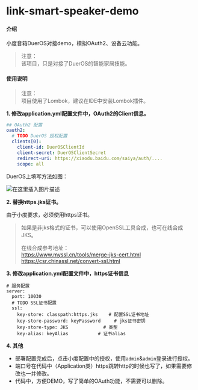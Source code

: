 # link-smart-speaker-demo

#### 介绍

小度音箱DuerOS对接demo，模拟OAuth2、设备云功能。

> 注意：  
> 该项目，只是对接了DuerOS的智能家居技能。

#### 使用说明

> 注意：  
> 项目使用了Lombok，建议在IDE中安装Lombok插件。

**1. 修改application.yml配置文件中，OAuth2的Client信息。** 

```yaml
## OAuth2 配置
oauth2:
  # TODO DuerOS 授权配置
  clients[0]:
    client-id: DuerOSClientId
    client-secret: DuerOSClientSecret
    redirect-uri: https://xiaodu.baidu.com/saiya/auth/....
    scope: all
```

DuerOS上填写方法如图：

![在这里插入图片描述](https://images.gitee.com/uploads/images/2020/0614/074147_35a1824c_753460.png)

**2. 替换https.jks证书。** 

由于小度要求，必须使用https证书。

> 如果是非jks格式的证书，可以使用OpenSSL工具合成，也可在线合成JKS。
> 
> 在线合成参考地址：  
> https://www.myssl.cn/tools/merge-jks-cert.html  
> https://csr.chinassl.net/convert-ssl.html


**3. 修改application.yml配置文件中，https证书信息** 

```
# 服务配置
server:
  port: 10030
  # TODO SSL证书配置
  ssl:
    key-store: classpath:https.jks    # 配置SSL证书地址
    key-store-password: keyPassword     # jks证书密钥
    key-store-type: JKS             # 类型
    key-alias: keyAlias           # 证书alias
```

**4. 其他** 

- 部署配置完成后，点击小度配置中的授权，使用`admin`&`admin`登录进行授权。
- 端口号在代码中（Application类）https跳转http的时候也写了，如果需要修改也一并修改。
- 代码中，方便DEMO，写了简单的OAuth功能，不需要可以删除。

